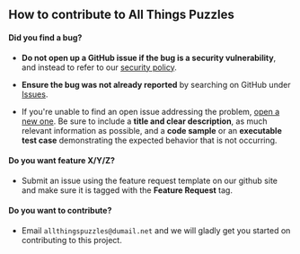## How to contribute to All Things Puzzles

#### **Did you find a bug?**

* **Do not open up a GitHub issue if the bug is a security vulnerability**, and instead to refer to our [security policy](https://github.com/digiext/all-things-puzzles/security/policy).

* **Ensure the bug was not already reported** by searching on GitHub under [Issues](https://github.com/digiext/all-things-puzzles/issues).

* If you're unable to find an open issue addressing the problem, [open a new one](https://github.com/digiext/all-things-puzzles/issues/new). Be sure to include a **title and clear description**, as much relevant information as possible, and a **code sample** or an **executable test case** demonstrating the expected behavior that is not occurring.

#### **Do you want feature X/Y/Z?**

* Submit an issue using the feature request template on our github site and make sure it is tagged with the **Feature Request** tag.

#### **Do you want to contribute?**

* Email `allthingspuzzles@dumail.net` and we will gladly get you started on contributing to this project.